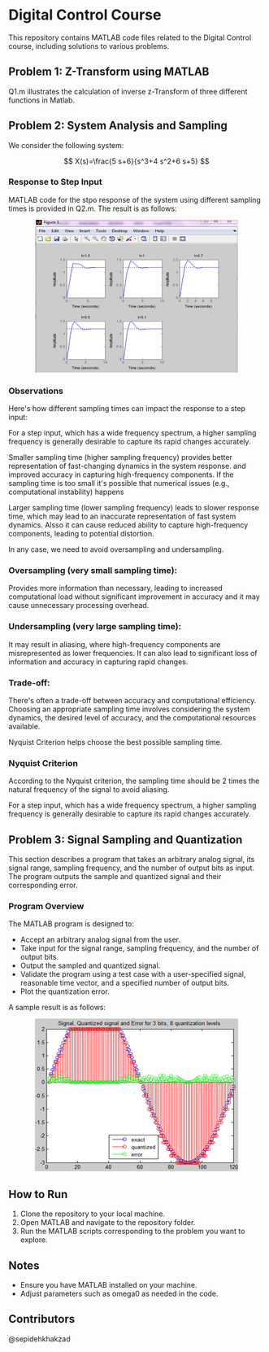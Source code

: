 # Digital Control Course

This repository contains MATLAB code files related to the Digital Control course, including solutions to various problems.

## Problem 1: Z-Transform using MATLAB

Q1.m illustrates the calculation of inverse z-Transform of three different functions in Matlab.

## Problem 2: System Analysis and Sampling

We consider the following system:

$$
X(s)=\frac{5 s+6}{s^3+4 s^2+6 s+5}
$$

### Response to Step Input
MATLAB code for the stpo response of the system using different sampling times is provided in Q2.m. The result is as follows:

<p align="center">
  <img src="./Figures/res1.png" width="400" height="300" alt="geo">
</p>

### Observations
Here's how different sampling times can impact the response to a step input:

For a step input, which has a wide frequency spectrum, a higher sampling frequency is generally desirable to capture its rapid changes accurately.

Smaller sampling time (higher sampling frequency) provides better representation of fast-changing dynamics in the system response.
and improved accuracy in capturing high-frequency components.
If the sampling time is too small it's possible that numerical issues (e.g., computational instability) happens

Larger sampling time (lower sampling frequency) leads to slower response time, which may lead to an inaccurate representation of fast system dynamics. Alsso it can cause reduced ability to capture high-frequency components, leading to potential distortion.

In any case, we need to avoid oversampling and undersampling.

### Oversampling (very small sampling time):

Provides more information than necessary, leading to increased computational load without significant improvement in accuracy and
it may cause unnecessary processing overhead.

### Undersampling (very large sampling time):

It may result in aliasing, where high-frequency components are misrepresented as lower frequencies. It can also lead to significant loss of information and accuracy in capturing rapid changes.

### Trade-off:

There's often a trade-off between accuracy and computational efficiency.
Choosing an appropriate sampling time involves considering the system dynamics, the desired level of accuracy, and the computational resources available.


Nyquist Criterion helps choose the best possible sampling time.

### Nyquist Criterion
According to the Nyquist criterion, the sampling time should be 
2 times the natural frequency of the signal to avoid aliasing.

For a step input, which has a wide frequency spectrum, a higher sampling frequency is generally desirable to capture its rapid changes accurately.

## Problem 3: Signal Sampling and Quantization
This section describes a program that takes an arbitrary analog signal, its signal range, sampling frequency, and the number of output bits as input. The program outputs the sample and quantized signal and their corresponding error.

### Program Overview
The MATLAB program is designed to:

- Accept an arbitrary analog signal from the user.
- Take input for the signal range, sampling frequency, and the number of output bits.
- Output the sampled and quantized signal.
- Validate the program using a test case with a user-specified signal, reasonable time vector, and a specified number of output bits.
- Plot the quantization error.

A sample result is as follows:

<p align="center">
  <img src="./Figures/res2.png" width="400" height="300" alt="geo">
</p>

## How to Run
1. Clone the repository to your local machine.
2. Open MATLAB and navigate to the repository folder.
3. Run the MATLAB scripts corresponding to the problem you want to explore.

## Notes
- Ensure you have MATLAB installed on your machine.
- Adjust parameters such as omega0 as needed in the code.

## Contributors
@sepidehkhakzad
